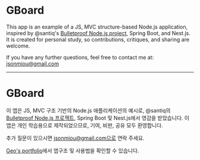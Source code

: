 # GBoard

This app is an example of a JS, MVC structure-based Node.js application, inspired by @santiq's [Bulletproof Node.js project](https://dev.to/santypk4/bulletproof-node-js-project-architecture-4epf), Spring Boot, and Nest.js. It is created for personal study, so contributions, critiques, and sharing are welcome.

If you have any further questions, feel free to contact me at: jsonmiou@gmail.com

---

# GBoard

이 앱은 JS, MVC 구조 기반의 Node.js 애플리케이션의 예시로, @santiq의 [Bulletproof Node.js 프로젝트](https://dev.to/santypk4/bulletproof-node-js-project-architecture-4epf), Spring Boot 및 Nest.js에서 영감을 받았습니다. 이 앱은 개인 학습용으로 제작되었으므로, 기여, 비판, 공유 모두 환영합니다.

추가 질문이 있으시면 jsonmiou@gmail.com으로 연락 주세요.

[Geo's portfolio](https://geopf.geolab.kro.kr)에서 앱구조 및 사용법을 확인할 수 있습니다.
